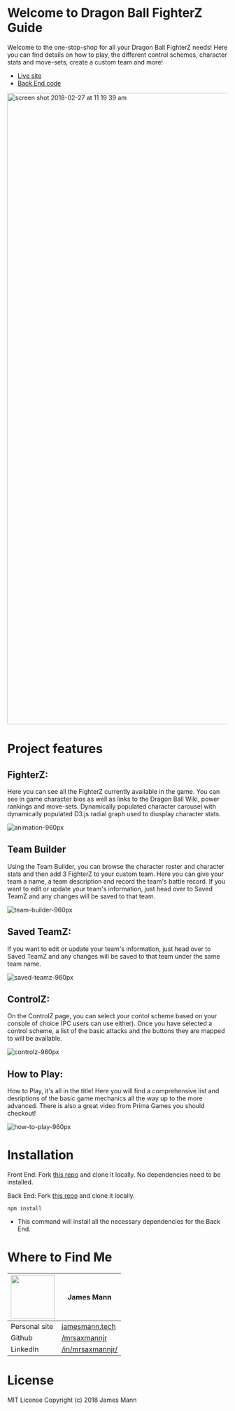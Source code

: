 # Welcome to Dragon Ball FighterZ Guide
Welcome to the one-stop-shop for all your Dragon Ball FighterZ needs! Here you can find details on how to play, the different control schemes, character stats and move-sets, create a custom team and more!
* [Live site](https://dbfzguide.com/index.html)
* [Back End code](https://github.com/mrsaxmannjr/DBZFGuide-Server)

<img width="1440" alt="screen shot 2018-02-27 at 11 19 39 am" src="https://user-images.githubusercontent.com/26389841/36746681-2893edfa-1bb0-11e8-9eae-1e5c8c819ef7.png">

# Project features
## FighterZ:
Here you can see all the FighterZ currently available in the game. You can see in game character bios as well as links to the Dragon Ball Wiki, power rankings and move-sets.  Dynamically populated character carousel with dynamically populated D3.js radial graph used to diusplay character stats.

![animation-960px](https://user-images.githubusercontent.com/26389841/36742778-c5e5ab3a-1ba5-11e8-89ba-d97fdd6c2eb9.gif)

## Team Builder
Using the Team Builder, you can browse the character roster and character stats and then add 3 FighterZ to your custom team. Here you can give your team a name, a team description and record the team's battle record. If you want to edit or update your team's information, just head over to Saved TeamZ and any changes will be saved to that team.

![team-builder-960px](https://user-images.githubusercontent.com/26389841/36744065-1ac1a660-1ba9-11e8-973e-4cc86b886d93.gif)

## Saved TeamZ:
If you want to edit or update your team's information, just head over to Saved TeamZ and any changes will be saved to that team under the same team name.

![saved-teamz-960px](https://user-images.githubusercontent.com/26389841/36745888-28b98c88-1bae-11e8-803d-4f67706f30bf.gif)

## ControlZ:
On the ControlZ page, you can select your contol scheme based on your console of choice (PC users can use either). Once you have selected a control scheme, a list of the basic attacks and the buttons they are mapped to will be available.

![controlz-960px](https://user-images.githubusercontent.com/26389841/36745430-b1535be8-1bac-11e8-8137-000c4df067de.gif)

## How to Play:
How to Play, it's all in the title! Here you will find a comprehensive list and desriptions of the basic game mechanics all the way up to the more advanced. There is also a great video from Prima Games you should checkout!

![how-to-play-960px](https://user-images.githubusercontent.com/26389841/36745632-600d54a4-1bad-11e8-9bf1-883cca3e1b4b.gif)

# Installation
Front End: Fork [this repo](https://github.com/mrsaxmannjr/Dragon-Ball-FighterZ-guide-FrontEnd) and clone it locally. No dependencies need to be installed.

Back End: Fork [this repo](https://github.com/mrsaxmannjr/DBZFGuide-Server) and clone it locally.
```
npm install
```
* This command will install all the necessary dependencies for the Back End.

# Where to Find Me

|<img src="https://user-images.githubusercontent.com/32685092/35991367-3e12abb2-0cc4-11e8-93a4-9da6ab4b00a8.jpg" width="100"> | James Mann                    |
| ------------- | ------------- |
| Personal site  | [jamesmann.tech](https://jamesmann.tech) |
| Github  | [/mrsaxmannjr](https://github.com/mrsaxmannjr) |
| LinkedIn   | [/in/mrsaxmannjr/](https://www.linkedin.com/in/mrsaxmannjr/) |

# License
MIT License Copyright (c) 2018 James Mann
